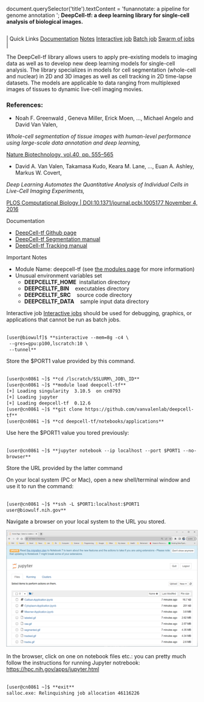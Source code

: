 

document.querySelector('title').textContent = 'funannotate: a pipeline for genome annotation ';
**DeepCell-tf: a deep learning library for single-cell analysis of biological images.** 


|  |
| --- |
| 
Quick Links
[Documentation](#doc)
[Notes](#notes)
[Interactive job](#int) 
[Batch job](#sbatch) 
[Swarm of jobs](#swarm) 
 |



The DeepCell-tf library allows users to apply pre-existing models to imaging data 
as well as to develop new deep learning models for single-cell analysis. 
The library specializes in models for cell segmentation (whole-cell and nuclear) in 2D and 3D images 
as well as cell tracking in 2D time-lapse datasets. 
The models are applicable to data ranging from multiplexed images of tissues to dynamic live-cell imaging movies.



### References:


* Noah F. Greenwald , Geneva Miller, Erick Moen, ..., Michael Angelo and David Van Valen,   

*Whole-cell segmentation of tissue images with human-level performance using large-scale data annotation and deep learning,*   

[Nature Biotechnology, vol.40, pp. 555–565](https://www.nature.com/articles/s41587-021-01094-0)
* David A. Van Valen, Takamasa Kudo, Keara M. Lane, ..., Euan A. Ashley, Markus W. Covert,   

*Deep Learning Automates the Quantitative Analysis of Individual Cells in Live-Cell Imaging Experiments,*    

[PLOS Computational Biology | DOI:10.1371/journal.pcbi.1005177 November 4, 2016](https://journals.plos.org/ploscompbiol/article?id=10.1371/journal.pcbi.1005177)


Documentation
* [DeepCell-tf Github page](https://github.com/vanvalenlab/deepcell-tf)
* [DeepCell-tf Segmentation manual](https://deepcell.readthedocs.io/en/master/notebooks/Training-Segmentation.html)
* [DeepCell-tf Tracking manual](https://deepcell.readthedocs.io/en/master/notebooks/Training-Tracking.html)


Important Notes
* Module Name: deepcell-tf (see [the modules page](https://hpc.nih.gov/apps/modules.html) for more information)
* Unusual environment variables set
	+ **DEEPCELLTF\_HOME**  installation directory
	+ **DEEPCELLTF\_BIN**    executables directory
	+ **DEEPCELLTF\_SRC**    source code directory
	+ **DEEPCELLTF\_DATA**    sample input data directory



Interactive job
[Interactive jobs](/docs/userguide.html#int) should be used for debugging, graphics, or applications that cannot be run as batch jobs.
  


```

[user@biowulf]$ **sinteractive --mem=8g -c4 \
 --gres=gpu:p100,lscratch:10 \
 --tunnel**

```

Store the $PORT1 value provided by this command.

```

[user@cn0861 ~]$ **cd /lscratch/$SLURM\_JOB\_ID**
[user@cn0861 ~]$ **module load deepcell-tf** 
[+] Loading singularity  3.10.5  on cn0793
[+] Loading jupyter
[+] Loading deepcell-tf  0.12.6
[user@cn0861 ~]$ **git clone https://github.com/vanvalenlab/deepcell-tf** 
[user@cn0861 ~]$ **cd deepcell-tf/notebooks/applications** 

```

Use here the $PORT1 value you tored previously:

```

[user@cn0861 ~]$ **jupyter notebook --ip localhost --port $PORT1 --no-browser**

```

Store the URL provided by the latter command   

On your local system (PC or Mac), open a new shell/terminal window and use it to run the command:

```

[user@cn0861 ~]$ **ssh -L $PORT1:localhost:$PORT1 user@biowulf.nih.gov** 

```

Navigate a browser on your local system to the URL you stored.   


![](deepcell-tf/deepcell-tf.png)



In the browser, click on one on notebook files
etc.: you can pretty much follow the instructions for running Jupyter notrebook: https://hpc.nih.gov/apps/jupyter.html

```

[user@cn0861 ~]$ **exit**
salloc.exe: Relinquishing job allocation 46116226

```





